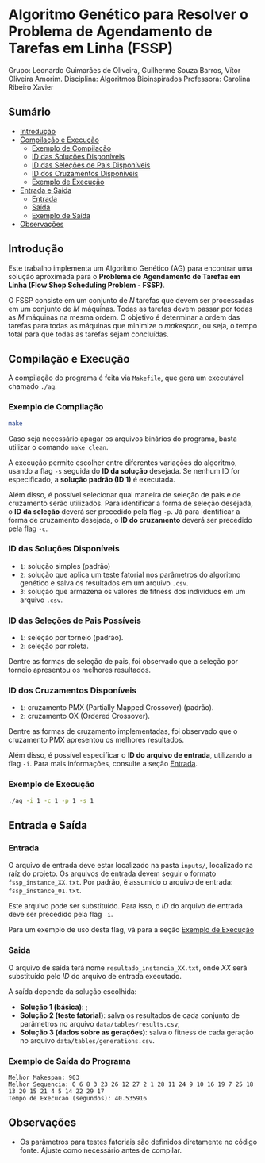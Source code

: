 # Algoritmo Genético para Resolver o Problema de Agendamento de Tarefas em Linha (FSSP)

Grupo: Leonardo Guimarães de Oliveira, Guilherme Souza Barros, Vítor Oliveira Amorim.
Disciplina: Algoritmos Bioinspirados
Professora: Carolina Ribeiro Xavier

## Sumário
- [Introdução](#introdução)
- [Compilação e Execução](#compilação-e-execução)
    - [Exemplo de Compilação](#exemplo-de-compilação)
    - [ID das Soluções Disponíveis](#id-das-soluções-disponíveis)
    - [ID das Seleções de Pais Disponíveis](#id-das-seleções-de-pais-possíveis)
    - [ID dos Cruzamentos Disponíveis](#id-dos-cruzamentos-disponíveis)
    - [Exemplo de Execução](#exemplo-de-execução)
- [Entrada e Saída](#entrada-e-saída)
    - [Entrada](#entrada)
    - [Saída](#saida)
    - [Exemplo de Saída](#exemplo-de-saída-do-programa)
- [Observações](#observações)

## Introdução

Este trabalho implementa um Algoritmo Genético (AG) para encontrar uma solução aproximada para o **Problema de Agendamento de Tarefas em Linha (Flow Shop Scheduling Problem - FSSP)**.

O FSSP consiste em um conjunto de *N* tarefas que devem ser processadas em um conjunto de *M* máquinas. Todas as tarefas devem passar por todas as *M* máquinas na mesma ordem. O objetivo é determinar a ordem das tarefas para todas as máquinas que minimize o *makespan*, ou seja, o tempo total para que todas as tarefas sejam concluídas.

## Compilação e Execução

A compilação do programa é feita via `Makefile`, que gera um executável chamado `./ag`.

### Exemplo de Compilação
``` bash
make
```

Caso seja necessário apagar os arquivos binários do programa, basta utilizar o comando `make clean`.

A execução permite escolher entre diferentes variações do algoritmo, usando a flag `-s` seguida do **ID da solução** desejada. Se nenhum ID for especificado, a **solução padrão (ID 1)** é executada.

Além disso, é possível selecionar qual maneira de seleção de pais e de cruzamento serão utilizados. Para identificar a forma de seleção desejada, o **ID da seleção** deverá ser precedido pela flag `-p`. Já para identificar a forma de cruzamento desejada, o **ID do cruzamento** deverá ser precedido pela flag `-c`.

### ID das Soluções Disponíveis
- `1`: solução simples (padrão)
- `2`: solução que aplica um teste fatorial nos parâmetros do algoritmo genético e salva os resultados em um arquivo `.csv`.
- `3`: solução que armazena os valores de fitness dos indivíduos em um arquivo `.csv`.

### ID das Seleções de Pais Possíveis
- `1`: seleção por torneio (padrão).
- `2`: seleção por roleta.

Dentre as formas de seleção de pais, foi observado que a seleção por torneio apresentou os melhores resultados.

### ID dos Cruzamentos Disponíveis
- `1`: cruzamento PMX (Partially Mapped Crossover) (padrão).
- `2`: cruzamento OX (Ordered Crossover).

Dentre as formas de cruzamento implementadas, foi observado que o cruzamento PMX apresentou os melhores resultados.

Além disso, é possível especificar o **ID do arquivo de entrada**, utilizando a flag `-i`. Para mais informações, consulte a seção [Entrada](#entrada).

### Exemplo de Execução
```bash
./ag -i 1 -c 1 -p 1 -s 1
```

## Entrada e Saída
### Entrada

O arquivo de entrada deve estar localizado na pasta `inputs/`, localizado na raíz do projeto. Os arquivos de entrada devem seguir o formato `fssp_instance_XX.txt`. Por padrão, é assumido o arquivo de entrada: `fssp_instance_01.txt`.

Este arquivo pode ser substituído. Para isso, o *ID* do arquivo de entrada deve ser precedido pela flag `-i`.

Para um exemplo de uso desta flag, vá para a seção [Exemplo de Execução](#exemplo-de-execucao)

### Saida

O arquivo de saída terá nome `resultado_instancia_XX.txt`, onde *XX* será substituído pelo *ID* do arquivo de entrada executado.

A saída depende da solução escolhida:
- **Solução 1 (básica)**: ;
- **Solução 2 (teste fatorial)**: salva os resultados de cada conjunto de parâmetros no arquivo `data/tables/results.csv`;
- **Solução 3 (dados sobre as gerações)**: salva o fitness de cada geração no arquivo `data/tables/generations.csv`.

### Exemplo de Saída do Programa
```
Melhor Makespan: 903
Melhor Sequencia: 0 6 8 3 23 26 12 27 2 1 28 11 24 9 10 16 19 7 25 18 13 20 15 21 4 5 14 22 29 17
Tempo de Execucao (segundos): 40.535916
```

## Observações

- Os parâmetros para testes fatoriais são definidos diretamente no código fonte. Ajuste como necessário antes de compilar.